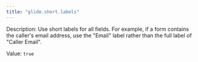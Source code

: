 ```yaml
---
title: "glide.short.labels"
---
```


Description: Use short labels for all fields. For example, if a form contains the caller's email address, use the "Email" label rather than the full label of "Caller Email".

Value: `true`